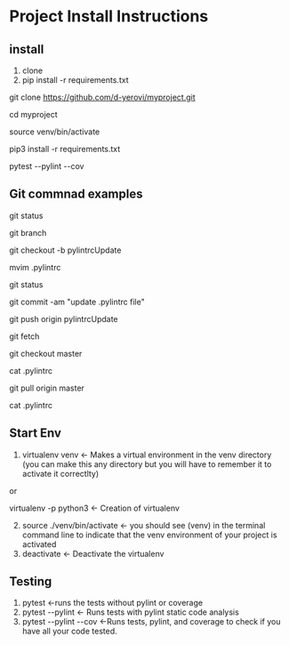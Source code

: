 # Project Install Instructions

## install

1. clone
2. pip install -r requirements.txt

git clone https://github.com/d-yerovi/myproject.git

cd myproject

source venv/bin/activate

pip3 install -r requirements.txt

pytest --pylint --cov

## Git commnad examples

  git status

  git branch

  git checkout -b pylintrcUpdate

  mvim .pylintrc

  git status

  git commit -am "update .pylintrc file"

  git push origin pylintrcUpdate

  git fetch

  git checkout master

  cat .pylintrc

  git pull origin master

  cat .pylintrc

## Start Env
1. virtualenv venv <- Makes a virtual environment in the venv directory (you can make this any directory but you will have to remember it to activate it correctlty)

or 

virtualenv -p python3 <desired-path> <- Creation of virtualenv

2. source ./venv/bin/activate <- you should see (venv) in the terminal command line to indicate that the venv environment of your project is activated
3. deactivate <- Deactivate the virtualenv

## Testing

1. pytest <-runs the tests without pylint or coverage
2. pytest --pylint <- Runs tests with pylint static code analysis
3. pytest --pylint --cov <-Runs tests, pylint, and coverage to check if you have all your code tested.


